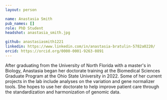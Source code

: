 ```yaml
---
layout: person

name: Anastasia Smith
pub_names: []
role: PhD Student
headshot: anastasia_smith.jpg

github: anastasiasmith1221
linkedin: https://www.linkedin.com/in/anastasia-bratulin-5782a0220/
orcid: https://orcid.org/0000-0001-9263-0891
---
```

After graduating from the University of North Florida with a master's in Biology, Anastasia began her doctorate training at the Biomedical Sciences Graduate Program at the Ohio State University in 2022. Some of her current projects in the lab include analyses on the variation and gene normalizer tools. She hopes to use her doctorate to help improve patient care through the standardization and harmonization of genomic data.

